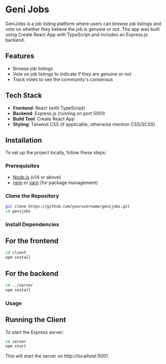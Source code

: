 # Geni Jobs

GeniJobs is a job listing platform where users can browse job listings and vote on whether they believe the job is genuine or not. The app was built using Create React App with TypeScript and includes an Express.js backend.

## Features

- Browse job listings
- Vote on job listings to indicate if they are genuine or not
- Track votes to see the community's consensus

## Tech Stack

- **Frontend**: React (with TypeScript)
- **Backend**: Express.js (running on port 5001)
- **Build Tool**: Create React App
- **Styling**: Tailwind CSS (if applicable, otherwise mention CSS/SCSS)

## Installation

To set up the project locally, follow these steps:

### Prerequisites

- [Node.js](https://nodejs.org/) (v14 or above)
- [npm](https://www.npmjs.com/) or [yarn](https://yarnpkg.com/) (for package management)

### Clone the Repository

```bash
git clone https://github.com/yourusername/genijobs.git
cd genijobs
```

### Install Dependencies

## For the frontend
```bash
cd client
npm install
```
## For the backend
```bash
cd ../server
npm install
```

### Usage

## Running the Client
To start the Express server:
```bash
cd server
npm start
```
This will start the server on http://localhost:5001.
